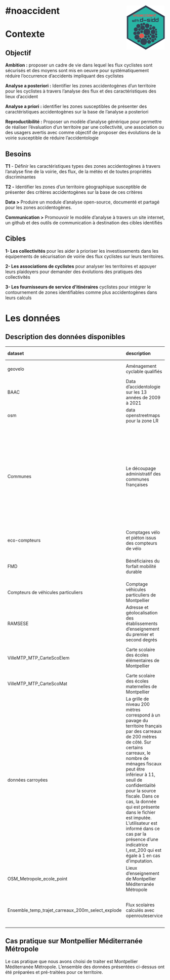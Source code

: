 
<!-- README.md is generated from README.Rmd. Please edit that file -->

# \#noaccident <img src="Images/no_accident.png" align="right" alt="" width="120" />

# Contexte

## Objectif

**Ambition :** proposer un cadre de vie dans lequel les flux cyclistes
sont sécurisés et des moyens sont mis en oeuvre pour systématiquement
réduire l’occurrence d’accidents impliquant des cyclistes

**Analyse a posteriori :** Identifier les zones accidentogènes d’un
territoire pour les cyclistes à travers l’analyse des flux et des
caractéristiques des lieux d’accident

**Analyse a priori :** identifier les zones susceptibles de présenter
des caractéristiques accidentogènes sur la base de l’analyse a
posteriori

**Reproductibilité :** Proposer un modèle d’analyse générique pour
permettre de réaliser l’évaluation d’un territoire par une collectivité,
une association ou des usagers avertis avec comme objectif de proposer
des évolutions de la voirie susceptible de réduire l’accidentologie

## Besoins

**T1** - Définir les caractéristiques types des zones accidentogènes à
travers l’analyse fine de la voirie, des flux, de la météo et de toutes
propriétés discriminantes

**T2 -** Identifier les zones d’un territoire géographique susceptible
de présenter des critères accidentogènes sur la base de ces critères

**Data \>** Produire un module d’analyse open-source, documenté et
partagé pour les zones accidentogènes.

**Communication \>** Promouvoir le modèle d’analyse à travers un site
internet, un github et des outils de communication à destination des
cibles identifiés

## Cibles

**1- Les collectivités** pour les aider à prioriser les investissements
dans les équipements de sécurisation de voirie des flux cyclistes sur
leurs territoires.

**2- Les associations de cyclistes** pour analyser les territoires et
appuyer leurs plaidoyers pour demander des évolutions des pratiques des
collectivités

**3- Les fournisseurs de service d’itinéraires** cyclistes pour intégrer
le contournement de zones identifiables comme plus accidentogènes dans
leurs calculs

# Les données

## Description des données disponibles

<table class="table" style="margin-left: auto; margin-right: auto;">
<thead>
<tr>
<th style="text-align:left;">
dataset
</th>
<th style="text-align:left;">
description
</th>
<th style="text-align:left;">
format initial
</th>
<th style="text-align:left;">
utilisation
</th>
<th style="text-align:left;">
Source
</th>
<th style="text-align:left;">
Disponible
</th>
<th style="text-align:left;">
Millésime
</th>
</tr>
</thead>
<tbody>
<tr>
<td style="text-align:left;">
geovelo
</td>
<td style="text-align:left;">
Aménagement cyclable qualifiés
</td>
<td style="text-align:left;">
geojson
</td>
<td style="text-align:left;">
Visualiser les aménagements cyclables
</td>
<td style="text-align:left;">
géovélo
</td>
<td style="text-align:left;">
France
</td>
<td style="text-align:left;">
2023
</td>
</tr>
<tr>
<td style="text-align:left;">
BAAC
</td>
<td style="text-align:left;">
Data d’accidentologie sur les 13 années de 2009 à 2021
</td>
<td style="text-align:left;">
csv
</td>
<td style="text-align:left;">
localiser les accidents sur la carte à l’aide des coords GPS
</td>
<td style="text-align:left;">
onisr
</td>
<td style="text-align:left;">
France
</td>
<td style="text-align:left;">
2009 à 2021
</td>
</tr>
<tr>
<td style="text-align:left;">
osm
</td>
<td style="text-align:left;">
data openstreetmaps pour la zone LR
</td>
<td style="text-align:left;">
pbf
</td>
<td style="text-align:left;">
fond de carte et description
</td>
<td style="text-align:left;">
geofabrik
</td>
<td style="text-align:left;">
France
</td>
<td style="text-align:left;">
2014 à 2023
</td>
</tr>
<tr>
<td style="text-align:left;">
Communes
</td>
<td style="text-align:left;">
Le découpage administratif des communes françaises
</td>
<td style="text-align:left;">
rds
</td>
<td style="text-align:left;">
Ces données permettent d’effectuer des croisements avec d’autres sources
de données dans le but de construire des représentations thématiques du
territoire selon une granularité administrative (commune, arrondissement
départementaux, département, région).
</td>
<td style="text-align:left;">
insee
</td>
<td style="text-align:left;">
France
</td>
<td style="text-align:left;">
2017
</td>
</tr>
<tr>
<td style="text-align:left;">
eco-compteurs
</td>
<td style="text-align:left;">
Comptages vélo et piéton issus des compteurs de vélo
</td>
<td style="text-align:left;">
csv
</td>
<td style="text-align:left;">
</td>
<td style="text-align:left;">
Montpellier Méditerranée Métropole
</td>
<td style="text-align:left;">
Montpellier
</td>
<td style="text-align:left;">
</td>
</tr>
<tr>
<td style="text-align:left;">
FMD
</td>
<td style="text-align:left;">
Bénéficiaires du forfait mobilité durable
</td>
<td style="text-align:left;">
</td>
<td style="text-align:left;">
Reconstituer les flux domicile/travail à vélo des bénéficiaires
</td>
<td style="text-align:left;">
Université Paul Valery
</td>
<td style="text-align:left;">
Non disponible pour le moment
</td>
<td style="text-align:left;">
</td>
</tr>
<tr>
<td style="text-align:left;">
Compteurs de véhicules particuliers
</td>
<td style="text-align:left;">
Comptage véhicules particuliers de Montpellier
</td>
<td style="text-align:left;">
csv
</td>
<td style="text-align:left;">
</td>
<td style="text-align:left;">
Montpellier Méditerranée Métropole
</td>
<td style="text-align:left;">
Montpellier
</td>
<td style="text-align:left;">
</td>
</tr>
<tr>
<td style="text-align:left;">
RAMSESE
</td>
<td style="text-align:left;">
Adresse et géolocalisation des établissements d’enseignement du premier
et second degrés
</td>
<td style="text-align:left;">
geojson
</td>
<td style="text-align:left;">
Visualiser les établissement scolaires
</td>
<td style="text-align:left;">
Ministère de l’Éducation Nationale et de la Jeunesse
</td>
<td style="text-align:left;">
France
</td>
<td style="text-align:left;">
2022
</td>
</tr>
<tr>
<td style="text-align:left;">
VilleMTP_MTP_CarteScoElem
</td>
<td style="text-align:left;">
Carte scolaire des écoles élémentaires de Montpellier
</td>
<td style="text-align:left;">
shp
</td>
<td style="text-align:left;">
Associer les écoles élémentaires aux carreaux insee
</td>
<td style="text-align:left;">
Montpellier Méditerranée Métropole
</td>
<td style="text-align:left;">
Montpellier
</td>
<td style="text-align:left;">
2022
</td>
</tr>
<tr>
<td style="text-align:left;">
VilleMTP_MTP_CarteScoMat
</td>
<td style="text-align:left;">
Carte scolaire des écoles maternelles de Montpellier
</td>
<td style="text-align:left;">
shp
</td>
<td style="text-align:left;">
Associer les écoles maternelles aux carreaux insee
</td>
<td style="text-align:left;">
Montpellier Méditerranée Métropole
</td>
<td style="text-align:left;">
Montpellier
</td>
<td style="text-align:left;">
2022
</td>
</tr>
<tr>
<td style="text-align:left;">
données carroyées
</td>
<td style="text-align:left;">
La grille de niveau 200 mètres correspond à un pavage du territoire
français par des carreaux de 200 mètres de côté. Sur certains carreaux,
le nombre de ménages fiscaux peut être inférieur à 11, seuil de
confidentialité pour la source fiscale. Dans ce cas, la donnée qui est
présente dans le fichier est imputée. L’utilisateur est informé dans ce
cas par la présence d’une indicatrice I_est_200 qui est égale à 1 en cas
d’imputation.
</td>
<td style="text-align:left;">
txt
</td>
<td style="text-align:left;">
Dénombrer les enfants potentiellement cyclistes
</td>
<td style="text-align:left;">
insee
</td>
<td style="text-align:left;">
France
</td>
<td style="text-align:left;">
2017
</td>
</tr>
<tr>
<td style="text-align:left;">
OSM_Metropole_ecole_point
</td>
<td style="text-align:left;">
Lieux d’enseignement de Montpellier Méditerranée Métropole
</td>
<td style="text-align:left;">
kml
</td>
<td style="text-align:left;">
Visualiser les établissement scolaires
</td>
<td style="text-align:left;">
Montpellier Méditerranée Métropole
</td>
<td style="text-align:left;">
Montpellier
</td>
<td style="text-align:left;">
2022
</td>
</tr>
<tr>
<td style="text-align:left;">
Ensemble_temp_trajet_carreaux_200m_select_explode
</td>
<td style="text-align:left;">
Flux scolaires calculés avec openrouteservice
</td>
<td style="text-align:left;">
rds
</td>
<td style="text-align:left;">
Identifier les axes les plus utilisés par les enfants cyclistes pour se
rendre à leur école
</td>
<td style="text-align:left;">
d-sidd
</td>
<td style="text-align:left;">
France
</td>
<td style="text-align:left;">
2022
</td>
</tr>
</tbody>
</table>

## Cas pratique sur Montpellier Méditerranée Métropole

Le cas pratique que nous avons choisi de traiter est Montpellier
Méditerranée Métropole. L’ensemble des données présentées ci-dessus ont
été préparées et pré-traitées pour ce territoire.
